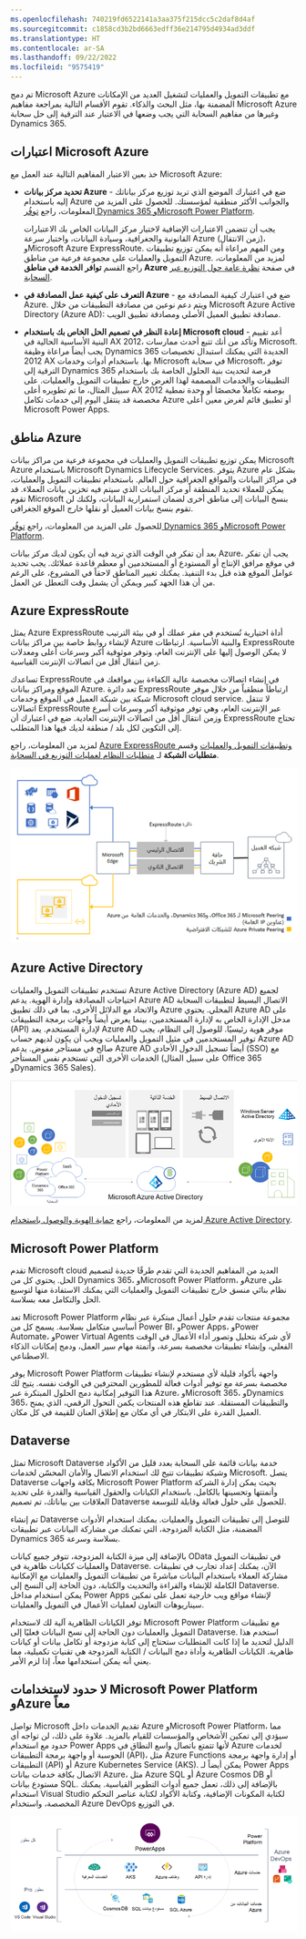 ```yaml
---
ms.openlocfilehash: 740219fd6522141a3aa375f215dcc5c2daf8d4af
ms.sourcegitcommit: c1858cd3b2bd6663edff36e214795d4934ad3ddf
ms.translationtype: HT
ms.contentlocale: ar-SA
ms.lasthandoff: 09/22/2022
ms.locfileid: "9575419"
---
```

تم دمج Microsoft Azure مع تطبيقات التمويل والعمليات لتشغيل العديد من الإمكانات المضمنة بها، مثل البحث والذكاء. تقوم الأقسام التالية بمراجعة مفاهيم Microsoft Azure وغيرها من مفاهيم السحابة التي يجب وضعها في الاعتبار عند الترقية إلى حل سحابة Dynamics 365.

## <a name="microsoft-azure-considerations"></a>اعتبارات Microsoft Azure

خذ بعين الاعتبار المفاهيم التالية عند العمل مع Microsoft Azure:

- **تحديد مركز بيانات Azure** - ضع في اعتبارك الموضع الذي تريد توزيع مركز بياناتك إليه باستخدام Azure والجوانب الأكثر منطقية لمؤسستك. للحصول على المزيد من المعلومات، راجع [توفُر Dynamics 365 وMicrosoft Power Platform](https://dynamics.microsoft.com/geographic-availability/?azure-portal=true).

   يجب أن تتضمن الاعتبارات الإضافية لاختيار مركز البيانات الخاص بك الاعتبارات القانونية والجغرافية، وسيادة البيانات، واختبار سرعة Azure (زمن الانتقال)، وMicrosoft Azure ExpressRoute. ومن المهم مراعاة أنه يمكن توزيع تطبيقات التمويل والعمليات على مجموعة فرعية من مناطق Azure. لمزيد من المعلومات، راجع القسم **توافر الخدمة في مناطق Azure** في صفحة [نظرة عامة حول التوزيع عبر السحابة](/dynamics365/fin-ops-core/dev-itpro/deployment/cloud-deployment-overview?azure-portal=true&toc=/dynamics365/finance/toc.json#service-availability-in-azure-regions).

- **التعرف على كيفية عمل المصادقة في Azure** - ضع في اعتبارك كيفية المصادقة مع Azure. ويتم دعم نوعين من مصادقة التطبيقات من خلال Microsoft Azure Active Directory (Azure AD): مصادقة تطبيق العميل الأصلي ومصادقة تطبيق الويب.

- **إعادة النظر في تصميم الحل الخاص بك باستخدام Microsoft cloud** - أعد تقييم البنية الأساسية الحالية في AX 2012، وتأكد من أنك تتبع أحدث ممارسات Microsoft. يجب أيضاً مراعاة وظيفة Dynamics 365 الجديدة التي يمكنك استبدال تخصيصات 2012 AX بها. باستخدام أدوات وخدمات Microsoft في سحابة Microsoft، توفر الترقية إلى Dynamics 365 فرصة لتحديث بنية الحلول الخاصة بك باستخدام التطبيقات والخدمات المصممة لهذا الغرض خارج تطبيقات التمويل والعمليات. على سبيل المثال، ما تم تطويره أعلى AX 2012 بوصفه تكاملاً مخصصًا أو وحدة نمطية مخصصة قد ينتقل اليوم إلى خدمات تكامل Azure أو تطبيق قائم لغرض معين أعلى Microsoft Power Apps.

## <a name="azure-regions"></a>مناطق Azure

يمكن توزيع تطبيقات التمويل والعمليات في مجموعة فرعية من مراكز بيانات Microsoft Azure باستخدام Microsoft Dynamics Lifecycle Services. يتوفر Azure بشكل عام في مراكز البيانات والمواقع الجغرافية حول العالم. باستخدام تطبيقات التمويل والعمليات، يمكن للعملاء تحديد المنطقة أو مركز البيانات الذي سيتم فيه تخزين بيانات العملاء. قد تقوم Microsoft بنسخ البيانات إلى مناطق أخرى لضمان استمرارية البيانات، ولكنك لن تقوم بنسخ بيانات العميل أو نقلها خارج الموقع الجغرافي.

للحصول على المزيد من المعلومات، راجع [توفُر Dynamics 365 وMicrosoft Power Platform](https://dynamics.microsoft.com/geographic-availability/?azure-portal=true).

بعد أن تفكر في الوقت الذي تريد فيه أن يكون لديك مركز بيانات Azure، يجب أن تفكر في موقع مرافق الإنتاج أو المستودع أو المستخدمين أو معظم قاعدة عملائك. يجب تحديد عوامل الموقع هذه قبل بدء التنفيذ. يمكنك تغيير المناطق لاحقاً في المشروع، على الرغم من أن هذا الجهد كبير ويمكن أن يشمل وقت التعطل عن العمل.

## <a name="azure-expressroute"></a>Azure ExpressRoute

يمثل Azure ExpressRoute أداة اختيارية تُستخدم في مقر عملك أو في بيئة الترتيب لإنشاء روابط خاصة بين مراكز بيانات Azure والبنية الأساسية. ارتباطات ExpressRoute لا يمكن الوصول إليها على الإنترنت العام، وتوفر موثوقية أكبر وسرعات أعلى ومعدلات زمن انتقال أقل من اتصالات الإنترنت القياسية.

تساعدك ExpressRoute في إنشاء اتصالات مخصصة عالية الكفاءة بين مواقعك في الموقع ومراكز بيانات Azure. تعد دائرة ExpressRoute ارتباطاً منطقياً من خلال موفر شبكة بين شبكة العميل في الموقع وخدمات Microsoft cloud service. لا تنتقل اتصالات ExpressRoute عبر الإنترنت العام، وهي توفر موثوقية أكبر وسرعات أسرع وزمن انتقال أقل من اتصالات الإنترنت العادية. ضع في اعتبارك أن ExpressRoute تحتاج إلى التكوين لكل بلد / منطقة لديك فيها هذا المتطلب.

لمزيد من المعلومات، راجع [Azure ExpressRoute وتطبيقات التمويل والعمليات](/dynamics365/fin-ops-core/dev-itpro/deployment/expressroute/?azure-portal=true) وقسم **متطلبات الشبكة** لـ [متطلبات النظام لعمليات التوزيع في السحابة](/dynamics365/fin-ops-core/fin-ops/get-started/system-requirements?azure-portal=true#network-requirements).

[![رسم تخطيطي يوضح كيفية عمل Azure ExpressRoute والتناظر.](../media/express-route-c.png)](../media/express-route-c.png#lightbox)

## <a name="azure-active-directory"></a>Azure Active Directory

تستخدم تطبيقات التمويل والعمليات Azure Active Directory (Azure AD) لجميع احتياجات المصادقة وإدارة الهوية. يدعم Azure AD الاتصال البسيط لتطبيقات السحابة والاتحاد مع الدلائل الأخرى، بما في ذلك تطبيق Azure المحلي. يحتوي Azure AD على مدخل الإدارة الخاص به لإدارة المستخدمين، بينما يعرض أيضاً واجهات برمجة التطبيقات (API) لإدارة المستخدم. يعد Azure AD موفر هوية رئيسيًا. للوصول إلى النظام، يجب توفير المستخدمين في مثيل التمويل والعمليات ويجب أن يكون لديهم حساب Azure AD صالح في مستأجر مفوض. يدعم Azure AD أيضاً تسجيل الدخول الأحادي (SSO) مع الخدمات الأخرى التي تستخدم نفس المستأجر (على سبيل المثال Office 365 وDynamics 365 Sales).

[![رسم تخطيطي يوضح كيفية عمل Azure Active Directory لإدارة الهوية.](../media/azure-active-directory-authentication-c.png)](../media/azure-active-directory-authentication-c.png#lightbox)

لمزيد من المعلومات، راجع [حماية الهوية والوصول باستخدام Azure Active Directory](/training/paths/m365-identity/?azure-portal=true).

## <a name="microsoft-power-platform"></a>Microsoft Power Platform

تقدم Microsoft cloud العديد من المفاهيم الجديدة التي تقدم طرقًا جديدة لتصميم الحل. يحتوي كل من Dynamics 365، وMicrosoft Power Platform، وAzure على نظام بنائي منسق خارج تطبيقات التمويل والعمليات التي يمكنك الاستفادة منها لتوسيع الحل والتكامل معه بسلاسة.

تعد Microsoft Power Platform مجموعة منتجات تقدم حلول أعمال مبتكرة عبر نظام أساسي متكامل بسلاسة. يسمح كل من Power BI، وPower Apps، وPower Automate، وPower Virtual Agents لأي شركة بتحليل وتصور أداء الأعمال في الوقت الفعلي، وإنشاء تطبيقات مخصصة بسرعة، وأتمتة مهام سير العمل، ودمج إمكانات الذكاء الاصطناعي.

يوفر Microsoft Power Platform واجهة بأكواد قليلة لأي مستخدم لإنشاء تطبيقات مخصصة بسرعة مع توفير أدوات فعالة للمطورين المحترفين في الوقت نفسه. يتيح لك هذا التوفير إمكانية دمج الحلول المبتكرة عبر Azure، وMicrosoft 365، وDynamics 365، والتطبيقات المستقلة. عند تقاطع هذه المنتجات يكمن التحول الرقمي، الذي يمنح العميل القدرة على الابتكار في أي مكان مع إطلاق العنان للقيمة في كل مكان.

## <a name="dataverse"></a>Dataverse

تمثل Microsoft Dataverse خدمة بيانات قائمة على السحابة بعدد قليل من الأكواد وشبكة تطبيقات تتيح لك استخدام الاتصال والأمان المحسّن لخدمات Microsoft. يتصل Dataverse بكافة واجهات Microsoft Power Platform بحيث يمكن إدارة الشركة وأتمتتها وتحسينها بالكامل. باستخدام الكيانات والحقول القياسية والقدرة على تحديد العلاقات بين بياناتك، تم تصميم Dataverse للحصول على حلول فعالة وقابلة للتوسعة.

تم إنشاء Dataverse للتوصل إلى تطبيقات التمويل والعمليات. يمكنك استخدام الأدوات المضمنة، مثل الكتابة المزدوجة، التي تمكنك من مشاركة البيانات عبر تطبيقات Dynamics 365 بسلاسة وسرعة.

بالإضافة إلى ميزة الكتابة المزدوجة، تتوفر جميع كيانات OData في تطبيقات التمويل والعمليات ككيانات ظاهرية في Dataverse. الآن، يمكنك إعداد تجارب في تطبيقات مشاركة العملاء باستخدام البيانات مباشرةً من تطبيقات التمويل والعمليات مع الإمكانية الكاملة للإنشاء والقراءة والتحديث والكتابة، دون الحاجة إلى النسخ إلى Dataverse. يمكن استخدام مداخل Power Apps لإنشاء مواقع ويب خارجية تعمل على تمكين سيناريوهات التعاون لعمليات الأعمال في التمويل والعمليات.

توفر الكيانات الظاهرية آلية لك لاستخدام Microsoft Power Platform مع تطبيقات التمويل والعمليات دون الحاجة إلى نسخ البيانات فعليًا إلى Dataverse. استخدم هذا الدليل لتحديد ما إذا كانت المتطلبات ستحتاج إلى كتابة مزدوجة أو تكامل بيانات أو كيانات ظاهرية. الكيانات الظاهرية وأداة دمج البيانات / الكتابة المزدوجة هي تقنيات تكميلية، مما يعني أنه يمكن استخدامها معاً، إذا لزم الأمر.

## <a name="azure-plus-microsoft-power-platform-equals-no-limits"></a>لا حدود لاستخدامات Microsoft Power Platform وAzure معاً

تواصل Microsoft تقديم الخدمات داخل Azure وMicrosoft Power Platform، مما سيؤدي إلى تمكين الأشخاص والمؤسسات للقيام بالمزيد. علاوة على ذلك، لن تواجه أي حدود مع استخدام Power Apps لأنها تتمتع باتصال واسع النطاق في Azure لخدمات الحوسبة أو واجهة برمجة التطبيقات (API)، مثل Azure Functions أو إدارة واجهة برمجة التطبيقات (API) أو Azure Kubernetes Service ‏(AKS). يمكن أيضاً لـ Power Apps الاتصال بكافة خدمات بيانات Azure، مثل Azure SQL أو Azure Cosmos DB أو مستودع بيانات SQL. بالإضافة إلى ذلك، تعمل جميع أدوات التطوير القياسية. يمكنك استخدام Visual Studio لكتابة المكونات الإضافية، وكتابة الأكواد لكتابة عناصر التحكم المخصصة، واستخدام Azure DevOps في التوزيع.

[![رسم تخطيطي يوضح كيفية الاتصال التي يوفرها Microsoft Power Platform وAzure provide.](../media/no-limits-c.png)](../media/no-limits-c.png#lightbox)
